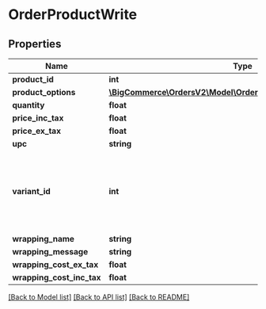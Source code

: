 # OrderProductWrite

## Properties
Name | Type | Description | Notes
------------ | ------------- | ------------- | -------------
**product_id** | **int** |  | 
**product_options** | [**\BigCommerce\OrdersV2\Model\OrderProductWriteProductOptions[]**](OrderProductWriteProductOptions.md) |  | 
**quantity** | **float** |  | 
**price_inc_tax** | **float** |  | [optional] 
**price_ex_tax** | **float** |  | [optional] 
**upc** | **string** |  | [optional] 
**variant_id** | **int** | Products &#x60;variant_id&#x60;. PUT or POST. This field is not available for custom products. | [optional] 
**wrapping_name** | **string** |  | [optional] 
**wrapping_message** | **string** |  | [optional] 
**wrapping_cost_ex_tax** | **float** |  | [optional] 
**wrapping_cost_inc_tax** | **float** |  | [optional] 

[[Back to Model list]](../../README.md#documentation-for-models) [[Back to API list]](../../README.md#documentation-for-api-endpoints) [[Back to README]](../../README.md)

